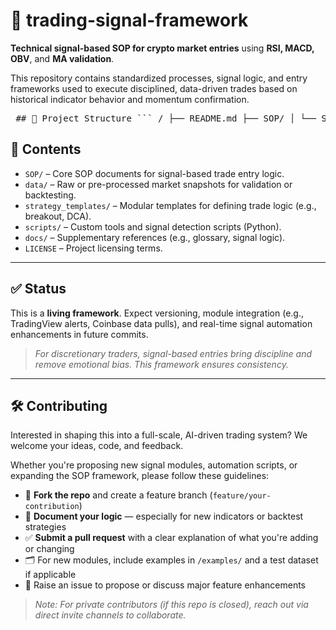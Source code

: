 # 🧠 trading-signal-framework

**Technical signal-based SOP for crypto market entries** using **RSI, MACD, OBV**, and **MA validation**.

This repository contains standardized processes, signal logic, and entry frameworks used to execute disciplined, data-driven trades based on historical indicator behavior and momentum confirmation.

<pre> ## 📁 Project Structure ``` / ├── README.md ├── SOP/ │ └── Signal-Based_Entry_Monitoring_SOP.md ├── data/ │ └── coinbase_snapshot_2025_05_27.csv ├── strategy_templates/ │ └── momentum_breakout_template.md ├── scripts/ │ └── obv_tracker.py ├── docs/ │ └── glossary.md ├── LICENSE ``` </pre>

## 📘 Contents

- `SOP/` – Core SOP documents for signal-based trade entry logic.
- `data/` – Raw or pre-processed market snapshots for validation or backtesting.
- `strategy_templates/` – Modular templates for defining trade logic (e.g., breakout, DCA).
- `scripts/` – Custom tools and signal detection scripts (Python).
- `docs/` – Supplementary references (e.g., glossary, signal logic).
- `LICENSE` – Project licensing terms.

---

## ✅ Status

This is a **living framework**. Expect versioning, module integration (e.g., TradingView alerts, Coinbase data pulls), and real-time signal automation enhancements in future commits.

> _For discretionary traders, signal-based entries bring discipline and remove emotional bias. This framework ensures consistency._

---

## 🛠️ Contributing

Interested in shaping this into a full-scale, AI-driven trading system? We welcome your ideas, code, and feedback.

Whether you're proposing new signal modules, automation scripts, or expanding the SOP framework, please follow these guidelines:

- 📌 **Fork the repo** and create a feature branch (`feature/your-contribution`)
- 🧪 **Document your logic** — especially for new indicators or backtest strategies
- ✅ **Submit a pull request** with a clear explanation of what you're adding or changing
- 🗂️ For new modules, include examples in `/examples/` and a test dataset if applicable
- 📣 Raise an issue to propose or discuss major feature enhancements

> _Note: For private contributors (if this repo is closed), reach out via direct invite channels to collaborate._

